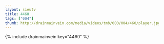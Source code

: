 ```yaml
--- 
layout: sieutv
title: 4460
tags: ["004"]
thumb: http://drainmainvein.com/media/videos/tmb/000/004/460/player.jpg
---
```

{% include drainmainvein key="4460" %} 
